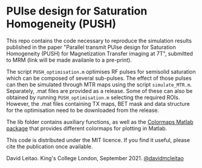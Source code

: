 # PUlse design for Saturation Homogeneity (PUSH)

This repo contains the code necessary to reproduce the simulation results published in the paper "Parallel transmit PUlse design for Saturation Homogeneity (PUSH) for Magnetization Transfer imaging at 7T", submitted to MRM (link will be made availanle to a pre-print).

The script `PUSH_optimisation.m` optimises RF pulses for semisolid saturation which can be composed of several sub-pulses. The effect of those pulses can then be simulated through MTR maps using the script `simulate_MTR.m`. 
Separately, .mat files are provided as a release. Some of these can also be obtained by running `PUSH_optimisation.m` selecting the required ROIs. However, the .mat files containing TX maps, BET mask and data structure for the optimisation need to be downloaded from the release.

The lib folder contains auxiliary functions, as well as the [Colormaps Matlab package](https://uk.mathworks.com/matlabcentral/fileexchange/51986-perceptually-3uniform-colormaps) that provides different colormaps for plotting in Matlab.

This code is distributed under the MIT licence. If you find it useful, please cite the publication once available.

David Leitao. King's College London, September 2021. [@davidmcleitao](https://twitter.com/davidmcleitao)
